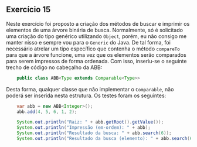 ## Exercício 15

Neste exercício foi proposto a criação dos métodos de buscar e imprimir os elementos de uma árvore binária de busca. Normalmente, só é solicitado uma criação do tipo genérico utilizando `Object`, porém, eu não consigo me manter nisso e sempre vou para o `Generic` do Java. De tal forma, foi necessário atrelar um tipo específico que contenha o método `compareTo` para que a árvore funcione, uma vez que os elementos serão comparados para serem impressos de forma ordenada. Com isso, inseriu-se o seguinte trecho de código no cabeçalho da ABB:

```java
    public class ABB<Type extends Comparable<Type>>
```

Desta forma, qualquer classe que não implementar o `Comparable`, não poderá ser inserida nesta estrutura. Os testes foram os seguintes:

```java
    var abb = new ABB<Integer>();
    abb.add(4, 5, 6, 1, 2);

    System.out.println("Raiz: " + abb.getRoot().getValue());                            // 6
    System.out.println("Impressão (em-ordem): " + abb);                                 // [1, 2, 4, 5, 6]
    System.out.println("Resultado da busca: " + abb.search(6));                         // NodeTree [value=6]
    System.out.println("Resultado da busca (elemento): " + abb.search(6).getValue());   // 6
```
